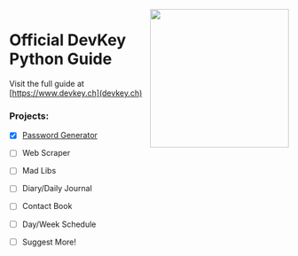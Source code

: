 <img src="https://i.ibb.co/QnQBDf9/logo-square.png" width="250" align="right">

# Official DevKey Python Guide
Visit the full guide at [https://www.devkey.ch](devkey.ch)
### Projects:
- [x] [Password Generator](Projects/passwordgenerator.py)
- [ ] Web Scraper
- [ ] Mad Libs
- [ ] Diary/Daily Journal
- [ ] Contact Book
- [ ] Day/Week Schedule
- [ ] Suggest More!


<!-----
We sometimes struggle to pay the cost of keeping our website up. Help us educate the world. [Donate](https://www.paypal.com/donate/?hosted_button_id=SQ9YCEDJP3WXL)
-->
